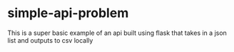 # simple-api-problem

This is a super basic example of an api built using flask that takes in a json list and outputs to csv locally